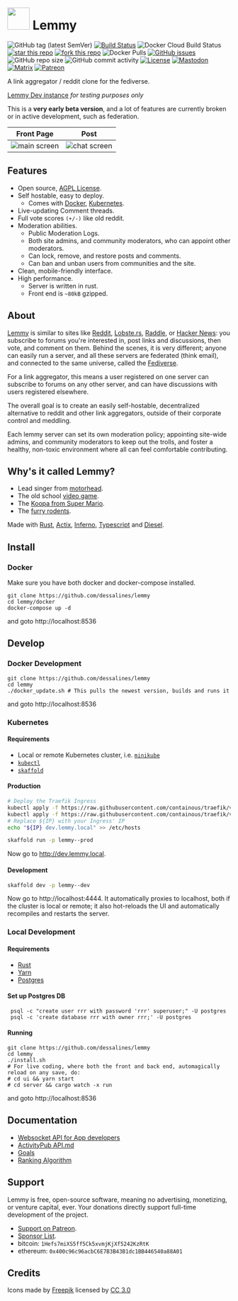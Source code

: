 <h1><img src="https://image.flaticon.com/icons/svg/194/194242.svg" width="50px" height="50px" /> Lemmy</h1>

![GitHub tag (latest SemVer)](https://img.shields.io/github/tag/dessalines/lemmy.svg)
[![Build Status](https://travis-ci.org/dessalines/lemmy.svg?branch=master)](https://travis-ci.org/dessalines/lemmy)
![Docker Cloud Build Status](https://img.shields.io/docker/cloud/build/dessalines/lemmy.svg)
[![star this repo](http://githubbadges.com/star.svg?user=dessalines&repo=lemmy&style=flat)](https://github.com/dessalines/lemmy)
[![fork this repo](http://githubbadges.com/fork.svg?user=dessalines&repo=lemmy&style=flat)](https://github.com/dessalines/lemmy/fork)
![Docker Pulls](https://img.shields.io/docker/pulls/dessalines/lemmy.svg)
[![GitHub issues](https://img.shields.io/github/issues-raw/dessalines/lemmy.svg)](https://github.com/dessalines/lemmy/issues)
![GitHub repo size](https://img.shields.io/github/repo-size/dessalines/lemmy.svg)
![GitHub commit activity](https://img.shields.io/github/commit-activity/m/dessalines/lemmy.svg)
[![License](https://img.shields.io/github/license/dessalines/lemmy.svg)](LICENSE)
[![Mastodon](https://img.shields.io/badge/Mastodon-follow-lightgrey.svg)](https://mastodon.social/@LemmyDev)
[![Matrix](https://img.shields.io/matrix/rust-reddit-fediverse:matrix.org.svg?label=matrix-chat)](https://riot.im/app/#/room/#rust-reddit-fediverse:matrix.org)
[![Patreon](https://img.shields.io/badge/-Support%20on%20Patreon-blueviolet.svg)](https://www.patreon.com/dessalines)

A link aggregator / reddit clone for the fediverse.

[Lemmy Dev instance](https://dev.lemmy.ml) *for testing purposes only*

This is a **very early beta version**, and a lot of features are currently broken or in active development, such as federation.

Front Page|Post
---|---
![main screen](https://i.imgur.com/y64BtXC.png)|![chat screen](https://i.imgur.com/vsOr87q.png)
## Features
- Open source, [AGPL License](/LICENSE).
- Self hostable, easy to deploy.
  - Comes with [Docker](#docker), [Kubernetes](#kubernetes).
- Live-updating Comment threads.
- Full vote scores `(+/-)` like old reddit.
- Moderation abilities.
  - Public Moderation Logs.
  - Both site admins, and community moderators, who can appoint other moderators.
  - Can lock, remove, and restore posts and comments.
  - Can ban and unban users from communities and the site.
- Clean, mobile-friendly interface.
- High performance.
  - Server is written in rust.
  - Front end is `~80kB` gzipped.
## About
[Lemmy](https://github.com/dessalines/lemmy) is similar to sites like [Reddit](https://reddit.com), [Lobste.rs](https://lobste.rs), [Raddle](https://raddle.me), or [Hacker News](https://news.ycombinator.com/): you subscribe to forums you're interested in, post links and discussions, then vote, and comment on them. Behind the scenes, it is very different; anyone can easily run a server, and all these servers are federated (think email), and connected to the same universe, called the [Fediverse](https://en.wikipedia.org/wiki/Fediverse).

For a link aggregator, this means a user registered on one server can subscribe to forums on any other server, and can have discussions with users registered elsewhere.

The overall goal is to create an easily self-hostable, decentralized alternative to reddit and other link aggregators, outside of their corporate control and meddling.

Each lemmy server can set its own moderation policy; appointing site-wide admins, and community moderators to keep out the trolls, and foster a healthy, non-toxic environment where all can feel comfortable contributing.

## Why's it called Lemmy?
- Lead singer from [motorhead](https://invidio.us/watch?v=pWB5JZRGl0U).
- The old school [video game](<https://en.wikipedia.org/wiki/Lemmings_(video_game)>).
- The [Koopa from Super Mario](https://www.mariowiki.com/Lemmy_Koopa).
- The [furry rodents](http://sunchild.fpwc.org/lemming-the-little-giant-of-the-north/).

Made with [Rust](https://www.rust-lang.org), [Actix](https://actix.rs/), [Inferno](https://www.infernojs.org), [Typescript](https://www.typescriptlang.org/) and [Diesel](http://diesel.rs/).
## Install
### Docker
Make sure you have both docker and docker-compose installed.

```
git clone https://github.com/dessalines/lemmy
cd lemmy/docker
docker-compose up -d
```

and goto http://localhost:8536
## Develop
### Docker Development

```
git clone https://github.com/dessalines/lemmy
cd lemmy
./docker_update.sh # This pulls the newest version, builds and runs it
```

and goto http://localhost:8536
### Kubernetes
#### Requirements
- Local or remote Kubernetes cluster, i.e. [`minikube`](https://kubernetes.io/docs/tasks/tools/install-minikube/)
- [`kubectl`](https://kubernetes.io/docs/tasks/tools/install-kubectl/)
- [`skaffold`](https://skaffold.dev/)
#### Production
```bash
# Deploy the Traefik Ingress
kubectl apply -f https://raw.githubusercontent.com/containous/traefik/v1.7/examples/k8s/traefik-rbac.yaml
kubectl apply -f https://raw.githubusercontent.com/containous/traefik/v1.7/examples/k8s/traefik-ds.yaml
# Replace ${IP} with your Ingress' IP
echo "${IP} dev.lemmy.local" >> /etc/hosts
```

```bash
skaffold run -p lemmy--prod
```

Now go to http://dev.lemmy.local.
#### Development
```bash
skaffold dev -p lemmy--dev
```

Now go to http://localhost:4444. It automatically proxies to localhost, both if the cluster is local or remote; it also hot-reloads the UI and automatically recompiles and restarts the server.
### Local Development
#### Requirements
- [Rust](https://www.rust-lang.org/)
- [Yarn](https://yarnpkg.com/en/)
- [Postgres](https://www.sqlite.org/index.html)
#### Set up Postgres DB
```
 psql -c "create user rrr with password 'rrr' superuser;" -U postgres
 psql -c 'create database rrr with owner rrr;' -U postgres
```
#### Running
```
git clone https://github.com/dessalines/lemmy
cd lemmy
./install.sh
# For live coding, where both the front and back end, automagically reload on any save, do:
# cd ui && yarn start
# cd server && cargo watch -x run
```

and goto http://localhost:8536
## Documentation
- [Websocket API for App developers](docs/api.md)
- [ActivityPub API.md](docs/apub_api_outline.md)
- [Goals](docs/goals.md)
- [Ranking Algorithm](docs/ranking.md)
## Support
Lemmy is free, open-source software, meaning no advertising, monetizing, or venture capital, ever. Your donations directly support full-time development of the project.
- [Support on Patreon](https://www.patreon.com/dessalines).
- [Sponsor List](https://dev.lemmy.ml/#/sponsors).
- bitcoin: `1Hefs7miXS5ff5Ck5xvmjKjXf5242KzRtK`
- ethereum: `0x400c96c96acbC6E7B3B43B1dc1BB446540a88A01`
## Credits
Icons made by [Freepik](https://www.freepik.com/) licensed by [CC 3.0](http://creativecommons.org/licenses/by/3.0/)
